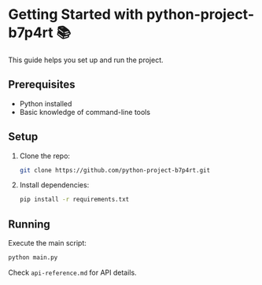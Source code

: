 # Getting Started with python-project-b7p4rt 📚

This guide helps you set up and run the project.

## Prerequisites
- Python installed
- Basic knowledge of command-line tools

## Setup
1. Clone the repo:
   ```bash
   git clone https://github.com/python-project-b7p4rt.git
   ```
2. Install dependencies:
   ```bash
   pip install -r requirements.txt
   ```

## Running
Execute the main script:
```bash
python main.py
```

Check `api-reference.md` for API details.
